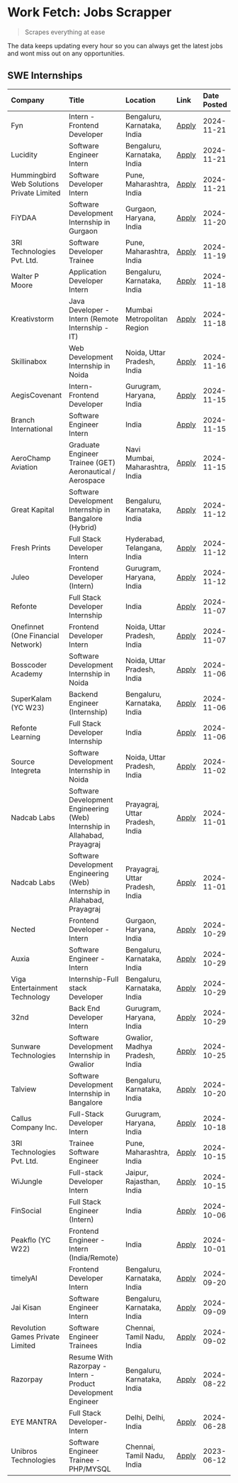 # Work Fetch: Jobs Scrapper
> Scrapes everything at ease

The data keeps updating every hour so you can always get the latest jobs and wont miss out on any opportunities.

## SWE Internships
<!--START_SECTION:workfetch-->
| Company                                   | Title                                                                     | Location                        | Link                                                                                                                                                                                                                                                | Date Posted   |
|:------------------------------------------|:--------------------------------------------------------------------------|:--------------------------------|:----------------------------------------------------------------------------------------------------------------------------------------------------------------------------------------------------------------------------------------------------|:--------------|
| Fyn                                       | Intern - Frontend Developer                                               | Bengaluru, Karnataka, India     | [Apply](https://in.linkedin.com/jobs/view/intern-frontend-developer-at-fyn-4079706595?position=21&pageNum=0&refId=B8xIeRKNBkWSzjwJ%2FCTM7w%3D%3D&trackingId=gPhfoDC7o9FClQ2Jl5%2Bf7A%3D%3D)                                                         | 2024-11-21    |
| Lucidity                                  | Software Engineer Intern                                                  | Bengaluru, Karnataka, India     | [Apply](https://in.linkedin.com/jobs/view/software-engineer-intern-at-lucidity-4081805788?position=31&pageNum=0&refId=B8xIeRKNBkWSzjwJ%2FCTM7w%3D%3D&trackingId=42JXiJFsnKlzEi3nTYOOIg%3D%3D)                                                       | 2024-11-21    |
| Hummingbird Web Solutions Private Limited | Software Developer Intern                                                 | Pune, Maharashtra, India        | [Apply](https://in.linkedin.com/jobs/view/software-developer-intern-at-hummingbird-web-solutions-private-limited-4079796998?position=55&pageNum=0&refId=B8xIeRKNBkWSzjwJ%2FCTM7w%3D%3D&trackingId=9Uo4cADKQL7JyzINGTgHRw%3D%3D)                     | 2024-11-21    |
| FiYDAA                                    | Software Development Internship in Gurgaon                                | Gurgaon, Haryana, India         | [Apply](https://in.linkedin.com/jobs/view/software-development-internship-in-gurgaon-at-fiydaa-4080399455?position=28&pageNum=0&refId=B8xIeRKNBkWSzjwJ%2FCTM7w%3D%3D&trackingId=xXabShiaMd74eUY6ikQ40Q%3D%3D)                                       | 2024-11-20    |
| 3RI Technologies Pvt. Ltd.                | Software Developer Trainee                                                | Pune, Maharashtra, India        | [Apply](https://in.linkedin.com/jobs/view/software-developer-trainee-at-3ri-technologies-pvt-ltd-4080283578?position=20&pageNum=0&refId=B8xIeRKNBkWSzjwJ%2FCTM7w%3D%3D&trackingId=pMmzWGlL280PT7uU3ajETg%3D%3D)                                     | 2024-11-19    |
| Walter P Moore                            | Application Developer Intern                                              | Bengaluru, Karnataka, India     | [Apply](https://in.linkedin.com/jobs/view/application-developer-intern-at-walter-p-moore-4077126811?position=26&pageNum=0&refId=B8xIeRKNBkWSzjwJ%2FCTM7w%3D%3D&trackingId=PeORq%2BhIpLaedU5wzZejzg%3D%3D)                                           | 2024-11-18    |
| Kreativstorm                              | Java Developer - Intern (Remote Internship - IT)                          | Mumbai Metropolitan Region      | [Apply](https://in.linkedin.com/jobs/view/java-developer-intern-remote-internship-it-at-kreativstorm-4079340084?position=50&pageNum=0&refId=B8xIeRKNBkWSzjwJ%2FCTM7w%3D%3D&trackingId=1Ir8%2BssRndubTu90LuLHHw%3D%3D)                               | 2024-11-18    |
| Skillinabox                               | Web Development Internship in Noida                                       | Noida, Uttar Pradesh, India     | [Apply](https://in.linkedin.com/jobs/view/web-development-internship-in-noida-at-skillinabox-4077783016?position=29&pageNum=0&refId=B8xIeRKNBkWSzjwJ%2FCTM7w%3D%3D&trackingId=lEKn%2Fvz3YlcFIQyPRb8szQ%3D%3D)                                       | 2024-11-16    |
| AegisCovenant                             | Intern- Frontend Developer                                                | Gurugram, Haryana, India        | [Apply](https://in.linkedin.com/jobs/view/intern-frontend-developer-at-aegiscovenant-4077391475?position=30&pageNum=0&refId=B8xIeRKNBkWSzjwJ%2FCTM7w%3D%3D&trackingId=EUbNykPZo2Zu9AFnb7zDsw%3D%3D)                                                 | 2024-11-15    |
| Branch International                      | Software Engineer Intern                                                  | India                           | [Apply](https://in.linkedin.com/jobs/view/software-engineer-intern-at-branch-international-4054425650?position=40&pageNum=0&refId=B8xIeRKNBkWSzjwJ%2FCTM7w%3D%3D&trackingId=XqiyhCuUG1rhVdahoCJanQ%3D%3D)                                           | 2024-11-15    |
| AeroChamp Aviation                        | Graduate Engineer Trainee (GET) Aeronautical / Aerospace                  | Navi Mumbai, Maharashtra, India | [Apply](https://in.linkedin.com/jobs/view/graduate-engineer-trainee-get-aeronautical-aerospace-at-aerochamp-aviation-4075807848?position=45&pageNum=0&refId=B8xIeRKNBkWSzjwJ%2FCTM7w%3D%3D&trackingId=sCY%2FwlL3a0qdxlEFf%2FpJOA%3D%3D)             | 2024-11-15    |
| Great Kapital                             | Software Development Internship in Bangalore (Hybrid)                     | Bengaluru, Karnataka, India     | [Apply](https://in.linkedin.com/jobs/view/software-development-internship-in-bangalore-hybrid-at-great-kapital-4074322094?position=22&pageNum=0&refId=B8xIeRKNBkWSzjwJ%2FCTM7w%3D%3D&trackingId=dmpPcEQ3dMsjWXCteCaAmw%3D%3D)                       | 2024-11-12    |
| Fresh Prints                              | Full Stack Developer Intern                                               | Hyderabad, Telangana, India     | [Apply](https://in.linkedin.com/jobs/view/full-stack-developer-intern-at-fresh-prints-4074759619?position=33&pageNum=0&refId=B8xIeRKNBkWSzjwJ%2FCTM7w%3D%3D&trackingId=KY0%2BzlPhYoaVNCz6%2BWwecw%3D%3D)                                            | 2024-11-12    |
| Juleo                                     | Frontend Developer (Intern)                                               | Gurugram, Haryana, India        | [Apply](https://in.linkedin.com/jobs/view/frontend-developer-intern-at-juleo-4072443159?position=41&pageNum=0&refId=B8xIeRKNBkWSzjwJ%2FCTM7w%3D%3D&trackingId=wYUqbGVQ59HFMz7vWvEsEw%3D%3D)                                                         | 2024-11-12    |
| Refonte                                   | Full Stack Developer Internship                                           | India                           | [Apply](https://in.linkedin.com/jobs/view/full-stack-developer-internship-at-refonte-4071576773?position=38&pageNum=0&refId=B8xIeRKNBkWSzjwJ%2FCTM7w%3D%3D&trackingId=2MhRnEmH%2FKPRA5vSEAXgzQ%3D%3D)                                               | 2024-11-07    |
| Onefinnet (One Financial Network)         | Frontend Developer Intern                                                 | Noida, Uttar Pradesh, India     | [Apply](https://in.linkedin.com/jobs/view/frontend-developer-intern-at-onefinnet-one-financial-network-4067260672?position=47&pageNum=0&refId=B8xIeRKNBkWSzjwJ%2FCTM7w%3D%3D&trackingId=PnR%2FZ%2BWZaTL6zcvjrVWNZQ%3D%3D)                           | 2024-11-07    |
| Bosscoder Academy                         | Software Development Internship in Noida                                  | Noida, Uttar Pradesh, India     | [Apply](https://in.linkedin.com/jobs/view/software-development-internship-in-noida-at-bosscoder-academy-4070090866?position=10&pageNum=0&refId=B8xIeRKNBkWSzjwJ%2FCTM7w%3D%3D&trackingId=pdTLxhJzceqs8MKlJT5nGw%3D%3D)                              | 2024-11-06    |
| SuperKalam (YC W23)                       | Backend Engineer (Internship)                                             | Bengaluru, Karnataka, India     | [Apply](https://in.linkedin.com/jobs/view/backend-engineer-internship-at-superkalam-yc-w23-4069134451?position=25&pageNum=0&refId=B8xIeRKNBkWSzjwJ%2FCTM7w%3D%3D&trackingId=NuVJhooA1H2cA4cooVACVw%3D%3D)                                           | 2024-11-06    |
| Refonte Learning                          | Full Stack Developer Internship                                           | India                           | [Apply](https://in.linkedin.com/jobs/view/full-stack-developer-internship-at-refonte-learning-4070516081?position=34&pageNum=0&refId=B8xIeRKNBkWSzjwJ%2FCTM7w%3D%3D&trackingId=jUxIxAu9WTOBcz2%2BJX2c5Q%3D%3D)                                      | 2024-11-06    |
| Source Integreta                          | Software Development Internship in Noida                                  | Noida, Uttar Pradesh, India     | [Apply](https://in.linkedin.com/jobs/view/software-development-internship-in-noida-at-source-integreta-4066120527?position=13&pageNum=0&refId=B8xIeRKNBkWSzjwJ%2FCTM7w%3D%3D&trackingId=ubJKXL71LNMKls%2FZKupevw%3D%3D)                             | 2024-11-02    |
| Nadcab Labs                               | Software Development Engineering (Web) Internship in Allahabad, Prayagraj | Prayagraj, Uttar Pradesh, India | [Apply](https://in.linkedin.com/jobs/view/software-development-engineering-web-internship-in-allahabad-prayagraj-at-nadcab-labs-4064940107?position=2&pageNum=0&refId=B8xIeRKNBkWSzjwJ%2FCTM7w%3D%3D&trackingId=kt%2FdCndPQ%2BtCM%2BQMytCGsw%3D%3D) | 2024-11-01    |
| Nadcab Labs                               | Software Development Engineering (Web) Internship in Allahabad, Prayagraj | Prayagraj, Uttar Pradesh, India | [Apply](https://in.linkedin.com/jobs/view/software-development-engineering-web-internship-in-allahabad-prayagraj-at-nadcab-labs-4064934919?position=3&pageNum=0&refId=B8xIeRKNBkWSzjwJ%2FCTM7w%3D%3D&trackingId=DYHIfeIa6XCVN7Zov0N48A%3D%3D)       | 2024-11-01    |
| Nected                                    | Frontend Developer - Intern                                               | Gurgaon, Haryana, India         | [Apply](https://in.linkedin.com/jobs/view/frontend-developer-intern-at-nected-4060911002?position=8&pageNum=0&refId=B8xIeRKNBkWSzjwJ%2FCTM7w%3D%3D&trackingId=o8D2EL%2BpSF9T%2B5DEJa4Vug%3D%3D)                                                     | 2024-10-29    |
| Auxia                                     | Software Engineer - Intern                                                | Bengaluru, Karnataka, India     | [Apply](https://in.linkedin.com/jobs/view/software-engineer-intern-at-auxia-4060904544?position=18&pageNum=0&refId=B8xIeRKNBkWSzjwJ%2FCTM7w%3D%3D&trackingId=9nR7wD88ISg76iSY4bLCCQ%3D%3D)                                                          | 2024-10-29    |
| Viga Entertainment Technology             | Internship-Full stack Developer                                           | Bengaluru, Karnataka, India     | [Apply](https://in.linkedin.com/jobs/view/internship-full-stack-developer-at-viga-entertainment-technology-4061962911?position=35&pageNum=0&refId=B8xIeRKNBkWSzjwJ%2FCTM7w%3D%3D&trackingId=YKajnZyLteUPHWmIkbTOog%3D%3D)                           | 2024-10-29    |
| 32nd                                      | Back End Developer Intern                                                 | Gurugram, Haryana, India        | [Apply](https://in.linkedin.com/jobs/view/back-end-developer-intern-at-32nd-4062280105?position=39&pageNum=0&refId=B8xIeRKNBkWSzjwJ%2FCTM7w%3D%3D&trackingId=x6H4JOx%2FGRHmmqV4BgQEaQ%3D%3D)                                                        | 2024-10-29    |
| Sunware Technologies                      | Software Development Internship in Gwalior                                | Gwalior, Madhya Pradesh, India  | [Apply](https://in.linkedin.com/jobs/view/software-development-internship-in-gwalior-at-sunware-technologies-4059018500?position=15&pageNum=0&refId=B8xIeRKNBkWSzjwJ%2FCTM7w%3D%3D&trackingId=zIcEjsqFEaRarncN2FaKRg%3D%3D)                         | 2024-10-25    |
| Talview                                   | Software Development Internship in Bangalore                              | Bengaluru, Karnataka, India     | [Apply](https://in.linkedin.com/jobs/view/software-development-internship-in-bangalore-at-talview-4055420944?position=5&pageNum=0&refId=B8xIeRKNBkWSzjwJ%2FCTM7w%3D%3D&trackingId=v61kyiP3u5%2BzG3VTRDxAeQ%3D%3D)                                   | 2024-10-20    |
| Callus Company Inc.                       | Full-Stack Developer Intern                                               | Gurugram, Haryana, India        | [Apply](https://in.linkedin.com/jobs/view/full-stack-developer-intern-at-callus-company-inc-4052948592?position=27&pageNum=0&refId=B8xIeRKNBkWSzjwJ%2FCTM7w%3D%3D&trackingId=6h9N2tKCkKymYqL6EWtuXw%3D%3D)                                          | 2024-10-18    |
| 3RI Technologies Pvt. Ltd.                | Trainee Software Engineer                                                 | Pune, Maharashtra, India        | [Apply](https://in.linkedin.com/jobs/view/trainee-software-engineer-at-3ri-technologies-pvt-ltd-4048233384?position=44&pageNum=0&refId=B8xIeRKNBkWSzjwJ%2FCTM7w%3D%3D&trackingId=5w8cycjJQBermbaKnKP7fw%3D%3D)                                      | 2024-10-15    |
| WiJungle                                  | Full-stack Developer Intern                                               | Jaipur, Rajasthan, India        | [Apply](https://in.linkedin.com/jobs/view/full-stack-developer-intern-at-wijungle-4048227759?position=53&pageNum=0&refId=B8xIeRKNBkWSzjwJ%2FCTM7w%3D%3D&trackingId=7e0NUcqZnZOwgyJgbFtRYg%3D%3D)                                                    | 2024-10-15    |
| FinSocial                                 | Full Stack Engineer (Intern)                                              | India                           | [Apply](https://in.linkedin.com/jobs/view/full-stack-engineer-intern-at-finsocial-4041564486?position=56&pageNum=0&refId=B8xIeRKNBkWSzjwJ%2FCTM7w%3D%3D&trackingId=GVbJRNUqgcch9nCh%2F90v1g%3D%3D)                                                  | 2024-10-06    |
| Peakflo (YC W22)                          | Frontend Engineer - Intern (India/Remote)                                 | India                           | [Apply](https://in.linkedin.com/jobs/view/frontend-engineer-intern-india-remote-at-peakflo-yc-w22-4037729755?position=9&pageNum=0&refId=B8xIeRKNBkWSzjwJ%2FCTM7w%3D%3D&trackingId=Y1iwV%2FaeW2J%2FWU2wvFcnYg%3D%3D)                                 | 2024-10-01    |
| timelyAI                                  | Frontend Developer Intern                                                 | Bengaluru, Karnataka, India     | [Apply](https://in.linkedin.com/jobs/view/frontend-developer-intern-at-timelyai-4030925040?position=12&pageNum=0&refId=B8xIeRKNBkWSzjwJ%2FCTM7w%3D%3D&trackingId=C%2FAe6YQxZysZw23LeRKl%2Fg%3D%3D)                                                  | 2024-09-20    |
| Jai Kisan                                 | Software Engineer Intern                                                  | Bengaluru, Karnataka, India     | [Apply](https://in.linkedin.com/jobs/view/software-engineer-intern-at-jai-kisan-4024075360?position=37&pageNum=0&refId=B8xIeRKNBkWSzjwJ%2FCTM7w%3D%3D&trackingId=4MuXSqbgtZSHd%2BfXcMUHqw%3D%3D)                                                    | 2024-09-09    |
| Revolution Games Private Limited          | Software Engineer Trainees                                                | Chennai, Tamil Nadu, India      | [Apply](https://in.linkedin.com/jobs/view/software-engineer-trainees-at-revolution-games-private-limited-4015912927?position=36&pageNum=0&refId=B8xIeRKNBkWSzjwJ%2FCTM7w%3D%3D&trackingId=ZQL9vYXzJkJ8ickEJhgskA%3D%3D)                             | 2024-09-02    |
| Razorpay                                  | Resume With Razorpay - Intern - Product Development Engineer              | Bengaluru, Karnataka, India     | [Apply](https://in.linkedin.com/jobs/view/resume-with-razorpay-intern-product-development-engineer-at-razorpay-4007395641?position=4&pageNum=0&refId=B8xIeRKNBkWSzjwJ%2FCTM7w%3D%3D&trackingId=ni2dUMEio9VT3CDuA7DJBg%3D%3D)                        | 2024-08-22    |
| EYE MANTRA                                | Full Stack Developer- Intern                                              | Delhi, Delhi, India             | [Apply](https://in.linkedin.com/jobs/view/full-stack-developer-intern-at-eye-mantra-3960988037?position=51&pageNum=0&refId=B8xIeRKNBkWSzjwJ%2FCTM7w%3D%3D&trackingId=PI0%2FoBab76PYFQ3xGd9G3A%3D%3D)                                                | 2024-06-28    |
| Unibros Technologies                      | Software Engineer Trainee - PHP/MYSQL                                     | Chennai, Tamil Nadu, India      | [Apply](https://in.linkedin.com/jobs/view/software-engineer-trainee-php-mysql-at-unibros-technologies-3656599241?position=48&pageNum=0&refId=B8xIeRKNBkWSzjwJ%2FCTM7w%3D%3D&trackingId=D6TCNJIL3nt2lbc8b1ZJ4Q%3D%3D)                                | 2023-06-12    |
<!--END_SECTION:workfetch-->
